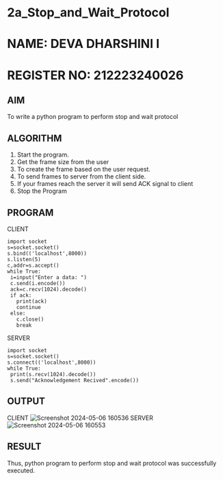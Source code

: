 # 2a_Stop_and_Wait_Protocol
# NAME: DEVA DHARSHINI I

# REGISTER NO: 212223240026
## AIM 
To write a python program to perform stop and wait protocol
## ALGORITHM
1. Start the program.
2. Get the frame size from the user
3. To create the frame based on the user request.
4. To send frames to server from the client side.
5. If your frames reach the server it will send ACK signal to client
6. Stop the Program
## PROGRAM
CLIENT 
```
import socket
s=socket.socket()
s.bind(('localhost',8000))
s.listen(5)
c,addr=s.accept()
while True:
 i=input("Enter a data: ")
 c.send(i.encode())
 ack=c.recv(1024).decode()
 if ack:
   print(ack)
   continue
 else:
   c.close()
   break
```
SERVER
```
import socket
s=socket.socket()
s.connect(('localhost',8000))
while True:
 print(s.recv(1024).decode())
 s.send("Acknowledgement Recived".encode())
```
## OUTPUT
CLIENT
![Screenshot 2024-05-06 160536](https://github.com/deesk13/2a_Stop_and_Wait_Protocol/assets/150927063/d81aaa33-a8b5-48c0-b2ea-4d963caea3a9)
SERVER
![Screenshot 2024-05-06 160553](https://github.com/deesk13/2a_Stop_and_Wait_Protocol/assets/150927063/31c35a01-5886-44e1-8462-d89f977582a9)

## RESULT
Thus, python program to perform stop and wait protocol was successfully executed.
